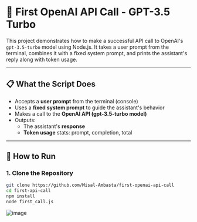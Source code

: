 # 🤖 First OpenAI API Call - GPT-3.5 Turbo

This project demonstrates how to make a successful API call to OpenAI's `gpt-3.5-turbo` model using Node.js. It takes a user prompt from the terminal, combines it with a fixed system prompt, and prints the assistant's reply along with token usage.

---

## 📋 What the Script Does

- Accepts a **user prompt** from the terminal (console)
- Uses a **fixed system prompt** to guide the assistant's behavior
- Makes a call to the **OpenAI API (gpt-3.5-turbo model)**
- Outputs:
  - The assistant's **response**
  - **Token usage** stats: prompt, completion, total

---

## 🚀 How to Run

### 1. Clone the Repository

```bash
git clone https://github.com/Misal-Ambasta/first-openai-api-call
cd first-api-call
npm install
node first_call.js
```

![image](https://github.com/user-attachments/assets/c995705e-c4fe-4cad-9f8a-87ca2033179c)


